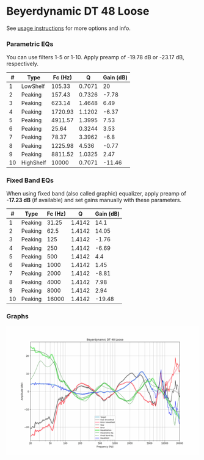 # Beyerdynamic DT 48 Loose
See [usage instructions](https://github.com/jaakkopasanen/AutoEq#usage) for more options and info.

### Parametric EQs
You can use filters 1-5 or 1-10. Apply preamp of -19.78 dB or -23.17 dB, respectively.

|   # | Type      |   Fc (Hz) |      Q |   Gain (dB) |
|-----|-----------|-----------|--------|-------------|
|   1 | LowShelf  |    105.33 | 0.7071 |       20    |
|   2 | Peaking   |    157.43 | 0.7326 |       -7.78 |
|   3 | Peaking   |    623.14 | 1.4648 |        6.49 |
|   4 | Peaking   |   1720.93 | 1.1202 |       -6.37 |
|   5 | Peaking   |   4911.57 | 1.3995 |        7.53 |
|   6 | Peaking   |     25.64 | 0.3244 |        3.53 |
|   7 | Peaking   |     78.37 | 3.3962 |       -6.8  |
|   8 | Peaking   |   1225.98 | 4.536  |       -0.77 |
|   9 | Peaking   |   8811.52 | 1.0325 |        2.47 |
|  10 | HighShelf |  10000    | 0.7071 |      -11.46 |

### Fixed Band EQs
When using fixed band (also called graphic) equalizer, apply preamp of **-17.23 dB** (if available) and set gains manually with these parameters.

|   # | Type    |   Fc (Hz) |      Q |   Gain (dB) |
|-----|---------|-----------|--------|-------------|
|   1 | Peaking |     31.25 | 1.4142 |       14.1  |
|   2 | Peaking |     62.5  | 1.4142 |       14.05 |
|   3 | Peaking |    125    | 1.4142 |       -1.76 |
|   4 | Peaking |    250    | 1.4142 |       -6.69 |
|   5 | Peaking |    500    | 1.4142 |        4.4  |
|   6 | Peaking |   1000    | 1.4142 |        1.45 |
|   7 | Peaking |   2000    | 1.4142 |       -8.81 |
|   8 | Peaking |   4000    | 1.4142 |        7.98 |
|   9 | Peaking |   8000    | 1.4142 |        2.94 |
|  10 | Peaking |  16000    | 1.4142 |      -19.48 |

### Graphs
![](./Beyerdynamic%20DT%2048%20Loose.png)
